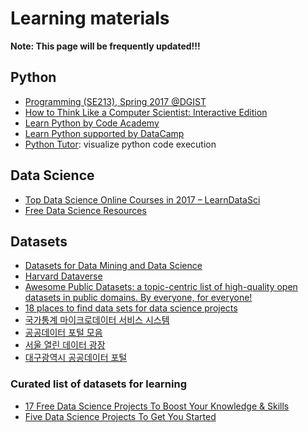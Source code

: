 # Learning materials

**Note: This page will be frequently updated!!!**

## Python

- [Programming (SE213), Spring 2017 @DGIST](https://code.dgist.ac.kr/wiki/se213_course-home)
- [How to Think Like a Computer Scientist: Interactive Edition](http://interactivepython.org/runestone/static/thinkcspy/index.html)
- [Learn Python by Code Academy](https://www.codecademy.com/learn/learn-python)
- [Learn Python supported by DataCamp](https://www.learnpython.org)
- [Python Tutor](http://www.pythontutor.com): visualize python code execution

## Data Science

- [Top Data Science Online Courses in 2017 – LearnDataSci](http://www.learndatasci.com/best-data-science-online-courses/)
- [Free Data Science Resources](https://elitedatascience.com/data-science-resources)

## Datasets


- [Datasets for Data Mining and Data Science](http://www.kdnuggets.com/datasets/index.html)
- [Harvard Dataverse](https://dataverse.harvard.edu/)
- [Awesome Public Datasets: a topic-centric list of high-quality open datasets in public domains. By everyone, for everyone!](https://github.com/caesar0301/awesome-public-datasets)
- [18 places to find data sets for data science projects](https://www.dataquest.io/blog/free-datasets-for-projects/)
- [국가통계 마이크로데이터 서비스 시스템](https://mdis.kostat.go.kr/index.do)
- [공공데이터 포털 모음](https://docs.google.com/spreadsheets/d/13Z4aKlOlLvYYipa73db-7Odf5JMGdm3k75s-0wXomEc/htmlview#gid=0)
- [서울 열린 데이터 광장](http://data.seoul.go.kr/)
- [대구광역시 공공데이터 포털](http://data.daegu.go.kr/)

### Curated list of datasets for learning

- [17 Free Data Science Projects To Boost Your Knowledge & Skills](https://www.analyticsvidhya.com/blog/2016/10/17-ultimate-data-science-projects-to-boost-your-knowledge-and-skills/)
- [Five Data Science Projects To Get You Started](https://www.analyticsvidhya.com/blog/2014/11/data-science-projects-learn/)
